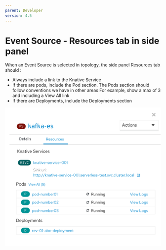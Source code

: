 ```yaml
---
parent: Developer
version: 4.5
---
```


# Event Source - Resources tab in side panel
When an Event Source is selected in topology, the side panel Resources tab should :

* Always include a link to the Knative Service
* If there are pods, include the Pod section.  The Pods section should follow conventions we have in other areas For example, show a max of 3 and including a View All link
* If there are Deployments, include the Deployments section

![Event Source side panel](img/sidepanel-event-source.png)
